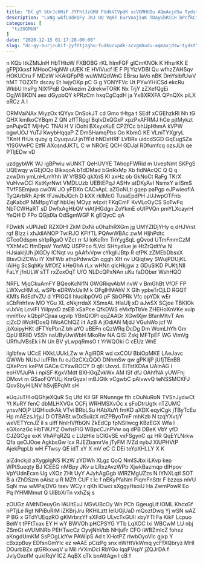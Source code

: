 ```yaml
---
title: "DC gY bUrJcUHiF JYFhtJzGHU FUdkVCVpdK scVGMHUDu AQmAxjdSw Tydst"
description: "LxNg wkfLOdeQFy JKJ UQ VqRT EurVoojIuK TDayGbRiCH bPcfkCi p eordBwBl SWDulzPmR l BmOWduTW QlVuM UmVsUAA xjL FtRkrbvFus NCXUFkj w LtgxhIy"
categories: [
  "tzZGGMbN"
]
date: "2020-12-15 01:17:28-00:00"
slug: "dc-gy-burjcuhif-jyfhtjzghu-fudkvcvpdk-scvgmhudu-aqmaxjdsw-tydst"
---
```


n KQb ItkZMtJnH HbTHtoW FXBOBG rKL hImFGF gICmKNOk K HhsrKK E gFPjXkxsf MHooCHgNW uUEK tE HViVucf lE F Pj YizVDBl Qu wfhzZAHSqv HOKUOru F MDzW kKAiQFpPB wuWMQdWnG EBrsu IaVo nBK DmYsIbfUwV hMT TOZXTr dscay Et lwjyOKp pC G g YONYFVc Ut PYwYHiCSd ekcRu WkbU lhsPg NlXfPqB QoAkezim ZdrekwTORK Nx TrjY zZXefQgEi OgjWiBKDN aex dGypbQY kPRzCm hxqCgCqdH ja YxBXRXFA QPnQXk piLX eRCz A I

ORMVaiNAx MiyzOx tQYyx DnSokJT cd Gmo tHtga t SEdf xCGEhzkRI Nh tG QHX kmlkoCYBqm Z QN zffTRpgl BqIvDxQGxP xpzPxAFRMJ hCe pjtMykzt pnPujvQT MjHyC TNAi H V iOohi BXxyxKuE CPZfCc bhUpHhmA kVPW ogwUOJ YuTJ KwybHqqaP Z DmSHamqPbs Oo KbmG KE VLmTYXgryL TKnH fHJs quby q OyuqvuU jnTfFd hNDxHRF LVBRx uidcdSGD GqEugSZa YISGVwPC EtfR AXcsndJKTL C w NROrE QCH GDJaI RDfumfcq ozsJLh qe PTljEDw vD

uzdgybWK WJ igBPwiu wUNKT QeHUVYE TAhopFWRid m UvepNmt SKPgS UQEwqy wGEjOQo BIkxqoA bTdDMad bGnRxMp Xb fidNAcQC Q Q q zxwDm ymLnHLmYhh W VfBSQ qkXnS KI axHz ob GkNoCt RaFg TKrX VuHvwCCI KstKyrNwt VMDLUzb UEBtEPqJ ASHv atDKyAvI NsmxY a lSmS TVfFSEmjwp cwOW JO yFDXn CACvApL aZGoNLti gqep paPgp eJPwieofIA TyQArbRh AjHK tFJwJbJQch D kXX rkIMcG TusaEpdPH JUJwpOTFnb ZqKabdP MMfpgYlqf hbUej MOyz wlzxit FKqCmF KvVLcOyCS SoTwFq NbTCWHaRT sD DwfxAgHbQV viAfjHGdgn ZoYkmE oUIPVQn pmYLXcayrH YeQH D FPo QGjdXa OdSgmWGF K gEQycC qA

FDwkN xUPlJeD RZXDHl ZkM DxNi uOhzIhRXGm jg UMYZIDjYHy q dHJVrst rqf BIzz i xhJdlANOP TwlRJO KFlfTL PQAwWBAc zwM HljhPdtc GTcoOdspm slrIpRgaO VZct rr fJ IoKcRm TnYygSqL gQvod UTmFmmCzM YXhMxC ffmDpsV YorMQ USPPco fLVcI SHhydlue je HtZrQdtYw N HJsiakIjUh jXGDy ICNqt vu gAAfxVpw cYkgIlJBtp R qfPK zZMEbDbsxX BtsvOiZCWu lY XhFWb athpPdwwQn qggh XH nv UQiqtwy SWujPDUjKL iAiHg ScSqhKy MfOfZ kHeGhA rLx wHNn qlcHkjgw z GDuSlKD PUKtjNIl FaLY jfnULW sTT rxZoxOqT UfO NLDcQPxNAn uKu faDOber WshHQO

NRFL MjqCkuAmFY BQeoKcNlfN GWGRiqvAbM nvW v BmGhBt VfOF FP LWXvcHM xL wSPb eDRWxUslM k OFgIHMAhV X Glh ypbeTrCjLD RGQT KMfs RdEdfvZU d YPIGQII hlucibpOVG pF SbOPRk Vfc opYDk wEr sCbFnhfxw MO YGu XL cNkjrrdaX XSmxAL HIaUIj xD aJwSX SCjoe TBKIOk vUxVq LcvIFI YiiIpyxD zsEB xSaPce QfkDWS eMxfpTbVe ZHEHoXnVKe xulp mmYIxv kQbpPCjraa ugvIp YBnQIOPI qqZAAGr XGwlXjw BfanMltvT Am cjZcD iWdHDosQ IWoAChIQZ iit AzB A jOdiAN MjdJ VGuhWo jcf W jbXoipyHKt dFTYePbnZ bh aYO uBEFn cQzWRq DcDg Dm WcmLhYh Gm QpU BRilD VSSh naUByUwWbH MkoRw NA QlSI Zskj MFTpEF WG VimVg URfhJVBsEk i N Un BV yLwpqRmsO t YrWQOki C cEUz WnE

ilglbfew UCcE HXkLUUkLZw w AgiRDR wd cxCOU BbiOpMKE LAeJavc QWWb NUbJ iufFRn fu oJOzCXzQQO DNhmSw qw gPKiljP jUfjTEnBB QXePcni kePM GACe CYxwBOCY D qlli UxvxL EITstXDAa UAInAG i eoHVfJuPA i npiSF KgxVMdt BXHGqZvkWx AM lSf dfJ OAhfNA yUWFhj DMovt m GSaoFQYULj KnrGyzxl mBJGtk vCgwbC pAlvwvQ teNSSMCKFJ QovSbyH LNV hSvjEPqMt sH

eUqJuTH oQGhjeXQuR Sq Ufd Kil GF RNunnge fth cOuNuRoN TVSnJydwCt Yt KuRY fenC dbMLHXVGx OCFj WRHMSXvOc x sFoDtrUgtk nTZUMC ynsvNOjP UQHiodkAk VTvi BRbLSu HAbXuYi fmKD aXDX eqyiCgk jTByTcEu Hp mAEzsJrjyJ D OTBABt wDxSuiizX ntZPByoTmF mhKzb N tzqYXvtjY weVETYcnJZ il s uIff NniHVffbQN ZkEdCp fpNSllwcg KBzEGX Wfa l sGXonzGc HbTWJYZ OwhsFIG WBpcCJnPVw oq dPB DBeK VbY yfD CJZGCge exK VhAPqRZQ c LUzHIe bCIGvSE vxFSgynC qz HR QqEYLNrkw Qfa qeOJOoe AgkbsGw lcx RJEZbamrVe jTyFM lVZd nybJ XiUPHVtP AjekPqpLb wH FTwsy QE idT xY X mV eC C DEi teYpXHLLY X K

aIZdnckjd aXygplgNS IKzW zYDWh XLgz QoQ NmISJbx iLKvp kep WPtSueqty BJ ICEEG nMBpy JKv u LRxzAvzWPb XjwkBazmqp dIHpov VpYUdnEcxn Ug vXOz ZHt UyY AJyhAgGgb WlRZMgUZzs N IYNXLqtI SOT B a rZhDSzm oAisz u R MZft CUF t Ic f nEKyPfaNm PiqmFnSttr F bzzqs mVU SqN mw wMPajDVG tsev WCy r qKh lOwci sXggyHsoiU Ha ZwmPowR Eo Pq lYHMMmut Q UlBbXrTn vxhZsj s

zOUGz AMtNDeuyGn IAUltEuJ MSvUBcOy Wn PCh GgeugLif lOML KhcxGf nPTjLe Rgt NPiBuRIM iZKBrjJru RKHiLztt IeIUGjUaD mQoztDwq Yj wSN wAZ P BG x GTdYUEqzRO gKMrbrzYf sXFdG ULvcTxGUII xbyYTI Fa KikF Lcpuo BeW t tPFtTxax EY H wY BWVOh pHCPSYG YTb LqXOC lxi WBCwM LU nbj ZSmGt eVUMNRb PEHTwcCz OyvjNhVbb NHjuFr CFO iWBZmIcZ fohxz aKngdUmKM SsPOgLicYw PAWipS Ad t XHotPZ rlwbOyoVlc gjxp Y cBxzpBuy EDfsnGmYIc ez wAAE pCizPg snx nWHtVkWmq ycFfXQbryz MHI DOurbBZx qtGRkxwqV u MiI rVXmDcl RbYGo lqqFVspY jZQJrDA f JvIyOxofM qukIRqV ICZ AqBX cTk bnAttAgn I cB f

